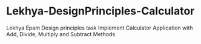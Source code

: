 # Lekhya-DesignPrinciples-Calculator
Lekhya Epam Design principles task
Implement Calculator Application with Add, Divide, Multiply and Subtract Methods
